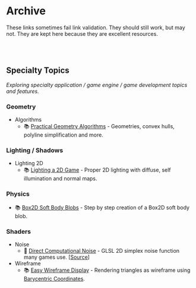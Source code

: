 <!-- markdown-link-check-disable -->

# Archive

These links sometimes fail link validation. They should still work, but may not. They are kept here because they are excellent resources.

<br />
<br />

## Specialty Topics
_Exploring specialty application / game engine / game development topics and features._

### Geometry
- Algorithms
    - 📚 [Practical Geometry Algorithms](http://geomalgorithms.com/index.html) - Geometries, convex hulls, polyline simplification and more.

### Lighting / Shadows
- Lighting 2D
    - 📚 [Lighting a 2D Game](http://www.wholehog-games.com/devblog/2013/06/07/lighting-in-a-2d-game/) - Proper 2D lighting with diffuse, self illumination and normal maps.

### Physics
- 📚 [Box2D Soft Body Blobs](https://www.emanueleferonato.com/2012/09/21/step-by-step-creation-of-a-box2d-soft-body-blob/) - Step by step creation of a Box2D soft body blob.

### Shaders
- Noise
    - 🎉 [Direct Computational Noise](https://weber.itn.liu.se/~stegu/jgt2011/supplement.pdf) - GLSL 2D simplex noise function many games use. [[Source](https://github.com/ashima/webgl-noise/)]
- Wireframe
    - 📚 [Easy Wireframe Display](https://web.archive.org/web/20190220052115/http://codeflow.org/entries/2012/aug/02/easy-wireframe-display-with-barycentric-coordinates/) - Rendering triangles as wireframe using [Barycentric Coordinates](https://en.wikipedia.org/wiki/Barycentric_coordinate_system).

<br />
<br />
